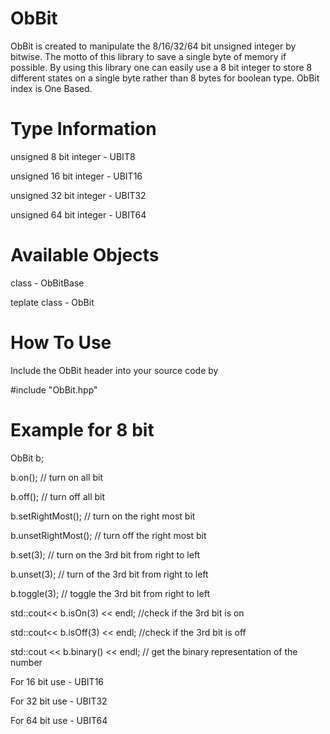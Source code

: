 ObBit
=====

ObBit is created to manipulate the 8/16/32/64 bit unsigned integer by bitwise. The motto of this library to save a single byte of memory if possible. By using this library one can easily use a 8 bit integer to store 8 different states on a single byte rather than 8 bytes for boolean type. ObBit index is One Based.


Type Information
=================
unsigned 8 bit integer - UBIT8

unsigned 16 bit integer - UBIT16

unsigned 32 bit integer - UBIT32

unsigned 64 bit integer - UBIT64


Available Objects
=================
class - ObBitBase

teplate class - ObBit



How To Use
================
Include the ObBit header into your source code by 

\#include "ObBit.hpp"


Example for 8 bit
==================

ObBit<UBIT8> b;

b.on();  // turn on all bit

b.off();  // turn off all bit

b.setRightMost();  // turn on the right most bit

b.unsetRightMost();  // turn off the right most bit

b.set(3);  // turn on the 3rd bit from right to left

b.unset(3);  // turn of the 3rd bit from right to left

b.toggle(3);  // toggle the 3rd bit from right to left

std::cout<< b.isOn(3) << endl;  //check if the 3rd bit is on

std::cout<< b.isOff(3) << endl;  //check if the 3rd bit is off

std::cout << b.binary() << endl;  // get the binary representation of the number


For 16 bit use - UBIT16

For 32 bit use - UBIT32

For 64 bit use - UBIT64
